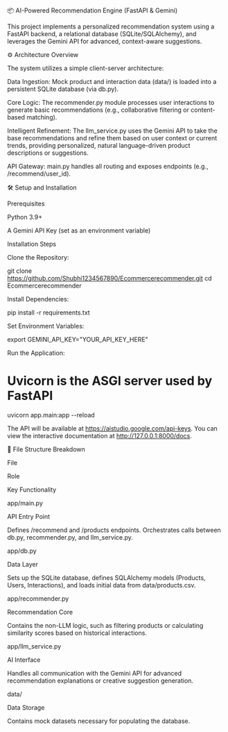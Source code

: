 📦 AI-Powered Recommendation Engine (FastAPI & Gemini)

This project implements a personalized recommendation system using a FastAPI backend, a relational database (SQLite/SQLAlchemy), and leverages the Gemini API for advanced, context-aware suggestions.

⚙️ Architecture Overview

The system utilizes a simple client-server architecture:

Data Ingestion: Mock product and interaction data (data/) is loaded into a persistent SQLite database (via db.py).

Core Logic: The recommender.py module processes user interactions to generate basic recommendations (e.g., collaborative filtering or content-based matching).

Intelligent Refinement: The llm_service.py uses the Gemini API to take the base recommendations and refine them based on user context or current trends, providing personalized, natural language-driven product descriptions or suggestions.

API Gateway: main.py handles all routing and exposes endpoints (e.g., /recommend/user_id).

🛠️ Setup and Installation

Prerequisites

Python 3.9+

A Gemini API Key (set as an environment variable)

Installation Steps

Clone the Repository:

git clone https://github.com/Shubhi1234567890/Ecommercerecommender.git
cd Ecommercerecommender


Install Dependencies:

pip install -r requirements.txt


Set Environment Variables:

export GEMINI_API_KEY="YOUR_API_KEY_HERE"


Run the Application:

# Uvicorn is the ASGI server used by FastAPI
uvicorn app.main:app --reload


The API will be available at https://aistudio.google.com/api-keys. You can view the interactive documentation at http://127.0.0.1:8000/docs.

📂 File Structure Breakdown

File

Role

Key Functionality

app/main.py

API Entry Point

Defines /recommend and /products endpoints. Orchestrates calls between db.py, recommender.py, and llm_service.py.

app/db.py

Data Layer

Sets up the SQLite database, defines SQLAlchemy models (Products, Users, Interactions), and loads initial data from data/products.csv.

app/recommender.py

Recommendation Core

Contains the non-LLM logic, such as filtering products or calculating similarity scores based on historical interactions.

app/llm_service.py

AI Interface

Handles all communication with the Gemini API for advanced recommendation explanations or creative suggestion generation.

data/

Data Storage

Contains mock datasets necessary for populating the database.
